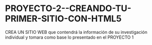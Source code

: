 # PROYECTO-2--CREANDO-TU-PRIMER-SITIO-CON-HTML5
  CREA UN SITIO WEB que contendrá la información de su investigación individual y tomara como base lo presentado en el PROYECTO 1

